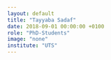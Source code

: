 ```yaml
---
layout: default
title: "Tayyaba Sadaf"
date: 2018-09-01 00:00:00 +0100
role: "PhD-Students"
image: "none"
institute: "UTS"
---
```

